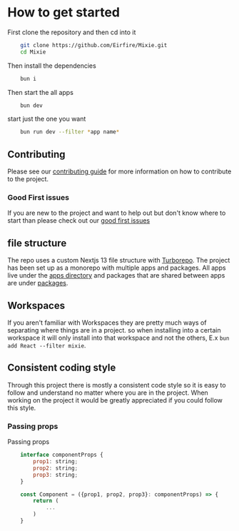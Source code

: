 # How to get started

First clone the repository and then cd into it

```bash
    git clone https://github.com/Eirfire/Mixie.git
    cd Mixie
```

Then install the dependencies

```bash
    bun i
```

Then start the all apps

```bash
    bun dev
```

start just the one you want

```bash
    bun run dev --filter *app name*
```

## Contributing

Please see our [contributing guide](./CONTRIBUTING.md) for more information on how to contribute to the project.

### Good First issues

If you are new to the project and want to help out but don't know where to start than please check out our [good first issues](https://github.com/Eirfire/Mixie/issues?q=is%3Aopen+is%3Aissue+label%3A%22good+first+issue%22)

## file structure

The repo uses a custom Nextjs 13 file structure with [Turborepo](https://turbo.build/repo). The project has been set up as a monorepo with multiple apps and packages.
All apps live under the [apps directory](./apps/) and packages that are shared between apps are under [packages](./packages/).

## Workspaces

If you aren't familiar with Workspaces they are pretty much ways of separating where things are in a project. so when installing into a certain workspace it will only install into that workspace and not the others, E.x `bun add React --filter mixie`. 

## Consistent coding style

Through this project there is mostly a consistent code style so it is easy to follow and understand no matter where you are in the project. When working on the project it would be greatly appreciated if you could follow this style.

### Passing props

Passing props

```jsx
    interface componentProps {
        prop1: string;
        prop2: string;
        prop3: string;
    }

    const Component = ({prop1, prop2, prop3}: componentProps) => {
        return (
            ...
        )
    }
```